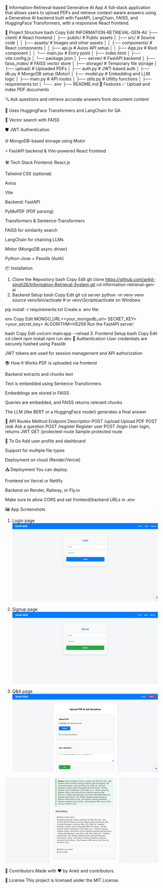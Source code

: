 🧠 Information-Retrieval-based Generative AI App
A full-stack application that allows users to upload PDFs and retrieve context-aware answers using a Generative AI backend built with FastAPI, LangChain, FAISS, and HuggingFace Transformers, with a responsive React frontend.

📁 Project Structure
bash
Copy
Edit
INFORMATION-RETRIEVAL-GEN-AI/
├── client/                # React frontend
│   ├── public/            # Public assets
│   ├── src/               # Source code
│   │   ├── assets/        # Images and other assets
│   │   ├── components/    # React components
│   │   ├── api.js         # Axios API setup
│   │   ├── App.jsx        # Root component
│   │   └── main.jsx       # Entry point
│   ├── index.html
│   ├── vite.config.js
│   └── package.json
│
├── server/                # FastAPI backend
│   ├── faiss_index/       # FAISS vector store
│   ├── storage/           # Temporary file storage
│   ├── upload/            # Uploaded PDFs
│   ├── auth.py            # JWT-based auth
│   ├── db.py              # MongoDB setup (Motor)
│   ├── model.py           # Embedding and LLM logic
│   ├── main.py            # API routes
│   ├── utils.py           # Utility functions
│   ├── requirements.txt
│   └── .env
├── README.md
🚀 Features
✅ Upload and index PDF documents

🔍 Ask questions and retrieve accurate answers from document content

🤖 Uses HuggingFace Transformers and LangChain for QA

🧠 Vector search with FAISS

🛡️ JWT Authentication

🌐 MongoDB-based storage using Motor

⚡ FastAPI backend & Vite-powered React frontend

🛠️ Tech Stack
Frontend:
React.js

Tailwind CSS (optional)

Axios

Vite

Backend:
FastAPI

PyMuPDF (PDF parsing)

Transformers & Sentence-Transformers

FAISS for similarity search

LangChain for chaining LLMs

Motor (MongoDB async driver)

Python-Jose + Passlib (Auth)

📦 Installation
1. Clone the Repository
bash
Copy
Edit
git clone https://github.com/ankit-singh26/Information-Retrieval-System.git
cd information-retrieval-gen-ai
2. Backend Setup
bash
Copy
Edit git 
cd server
python -m venv venv
source venv/bin/activate  # or venv\Scripts\activate on Windows

pip install -r requirements.txt
Create a .env file:

env
Copy
Edit
MONGO_URL=<your_mongodb_url>
SECRET_KEY=<your_secret_key>
ALGORITHM=HS256
Run the FastAPI server:

bash
Copy
Edit
uvicorn main:app --reload
3. Frontend Setup
bash
Copy
Edit
cd client
npm install
npm run dev
🔐 Authentication
User credentials are securely hashed using Passlib

JWT tokens are used for session management and API authorization

📚 How It Works
PDF is uploaded via frontend

Backend extracts and chunks text

Text is embedded using Sentence Transformers

Embeddings are stored in FAISS

Queries are embedded, and FAISS returns relevant chunks

The LLM (like BERT or a HuggingFace model) generates a final answer

🧪 API Routes
Method	Endpoint	Description
POST	/upload	Upload PDF
POST	/ask	Ask a question
POST	/register	Register user
POST	/login	User login, returns JWT
GET	/protected-route	Sample protected route

📌 To Do
 Add user profile and dashboard

 Support for multiple file types

 Deployment on cloud (Render/Vercel)

📤 Deployment
You can deploy:

Frontend on Vercel or Netlify

Backend on Render, Railway, or Fly.io

Make sure to allow CORS and set frontend/backend URLs in .env

🖼️ App Screenshots
1. Login page
![Demo Image](images/images/login.png)

2. Signup page
![Demo Image](images/images/signup.png)

3. Q&A page
![Demo Image](images/images/upload.png)

![Demo Image](images/images/image.png)

🤝 Contributors
Made with ❤️ by Ankit and contributors.

📄 License
This project is licensed under the MIT License.

